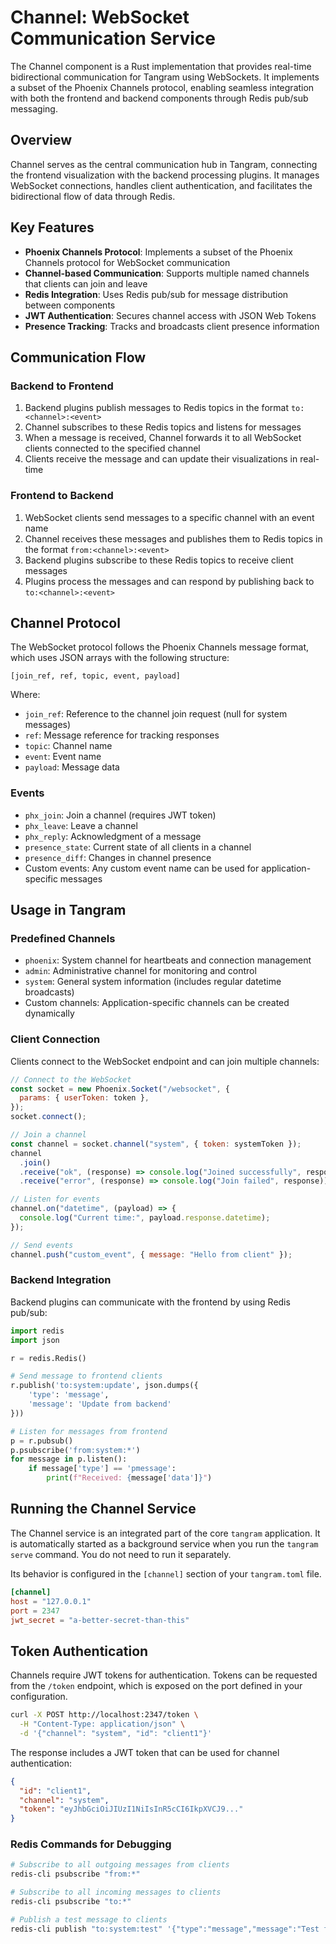 # Channel: WebSocket Communication Service

The Channel component is a Rust implementation that provides real-time bidirectional communication for Tangram using WebSockets. It implements a subset of the Phoenix Channels protocol, enabling seamless integration with both the frontend and backend components through Redis pub/sub messaging.

## Overview

Channel serves as the central communication hub in Tangram, connecting the frontend visualization with the backend processing plugins. It manages WebSocket connections, handles client authentication, and facilitates the bidirectional flow of data through Redis.

## Key Features

- **Phoenix Channels Protocol**: Implements a subset of the Phoenix Channels protocol for WebSocket communication
- **Channel-based Communication**: Supports multiple named channels that clients can join and leave
- **Redis Integration**: Uses Redis pub/sub for message distribution between components
- **JWT Authentication**: Secures channel access with JSON Web Tokens
- **Presence Tracking**: Tracks and broadcasts client presence information

## Communication Flow

### Backend to Frontend

1. Backend plugins publish messages to Redis topics in the format `to:<channel>:<event>`
2. Channel subscribes to these Redis topics and listens for messages
3. When a message is received, Channel forwards it to all WebSocket clients connected to the specified channel
4. Clients receive the message and can update their visualizations in real-time

### Frontend to Backend

1. WebSocket clients send messages to a specific channel with an event name
2. Channel receives these messages and publishes them to Redis topics in the format `from:<channel>:<event>`
3. Backend plugins subscribe to these Redis topics to receive client messages
4. Plugins process the messages and can respond by publishing back to `to:<channel>:<event>`

## Channel Protocol

The WebSocket protocol follows the Phoenix Channels message format, which uses JSON arrays with the following structure:

```
[join_ref, ref, topic, event, payload]
```

Where:

- `join_ref`: Reference to the channel join request (null for system messages)
- `ref`: Message reference for tracking responses
- `topic`: Channel name
- `event`: Event name
- `payload`: Message data

### Events

- `phx_join`: Join a channel (requires JWT token)
- `phx_leave`: Leave a channel
- `phx_reply`: Acknowledgment of a message
- `presence_state`: Current state of all clients in a channel
- `presence_diff`: Changes in channel presence
- Custom events: Any custom event name can be used for application-specific messages

## Usage in Tangram

### Predefined Channels

- `phoenix`: System channel for heartbeats and connection management
- `admin`: Administrative channel for monitoring and control
- `system`: General system information (includes regular datetime broadcasts)
- Custom channels: Application-specific channels can be created dynamically

### Client Connection

Clients connect to the WebSocket endpoint and can join multiple channels:

```javascript
// Connect to the WebSocket
const socket = new Phoenix.Socket("/websocket", {
  params: { userToken: token },
});
socket.connect();

// Join a channel
const channel = socket.channel("system", { token: systemToken });
channel
  .join()
  .receive("ok", (response) => console.log("Joined successfully", response))
  .receive("error", (response) => console.log("Join failed", response));

// Listen for events
channel.on("datetime", (payload) => {
  console.log("Current time:", payload.response.datetime);
});

// Send events
channel.push("custom_event", { message: "Hello from client" });
```

### Backend Integration

Backend plugins can communicate with the frontend by using Redis pub/sub:

```python
import redis
import json

r = redis.Redis()

# Send message to frontend clients
r.publish('to:system:update', json.dumps({
    'type': 'message',
    'message': 'Update from backend'
}))

# Listen for messages from frontend
p = r.pubsub()
p.psubscribe('from:system:*')
for message in p.listen():
    if message['type'] == 'pmessage':
        print(f"Received: {message['data']}")
```

## Running the Channel Service

The Channel service is an integrated part of the core `tangram` application. It is automatically started as a background service when you run the `tangram serve` command. You do not need to run it separately.

Its behavior is configured in the `[channel]` section of your `tangram.toml` file.

```toml title="tangram.toml"
[channel]
host = "127.0.0.1"
port = 2347
jwt_secret = "a-better-secret-than-this"
```

## Token Authentication

Channels require JWT tokens for authentication. Tokens can be requested from the `/token` endpoint, which is exposed on the port defined in your configuration.

```bash
curl -X POST http://localhost:2347/token \
  -H "Content-Type: application/json" \
  -d '{"channel": "system", "id": "client1"}'
```

The response includes a JWT token that can be used for channel authentication:

```json
{
  "id": "client1",
  "channel": "system",
  "token": "eyJhbGciOiJIUzI1NiIsInR5cCI6IkpXVCJ9..."
}
```

### Redis Commands for Debugging

```bash
# Subscribe to all outgoing messages from clients
redis-cli psubscribe "from:*"

# Subscribe to all incoming messages to clients
redis-cli psubscribe "to:*"

# Publish a test message to clients
redis-cli publish "to:system:test" '{"type":"message","message":"Test from Redis"}'
```